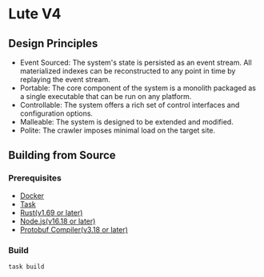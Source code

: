 # Lute V4

## Design Principles

- Event Sourced: The system's state is persisted as an event stream. All materialized indexes
  can be reconstructed to any point in time by replaying the event stream.
- Portable: The core component of the system is a monolith packaged as a single executable that
  can be run on any platform.
- Controllable: The system offers a rich set of control interfaces and configuration options.
- Malleable: The system is designed to be extended and modified.
- Polite: The crawler imposes minimal load on the target site.

## Building from Source

### Prerequisites

- [Docker](https://docs.docker.com/get-docker/)
- [Task](https://taskfile.dev/installation/)
- [Rust(v1.69 or later)](https://www.rust-lang.org/tools/install)
- [Node.js(v16.18 or later)](https://nodejs.org/en/download/package-manager)
- [Protobuf Compiler(v3.18 or later)](https://grpc.io/docs/protoc-installation/)

### Build

```bash
task build
```
